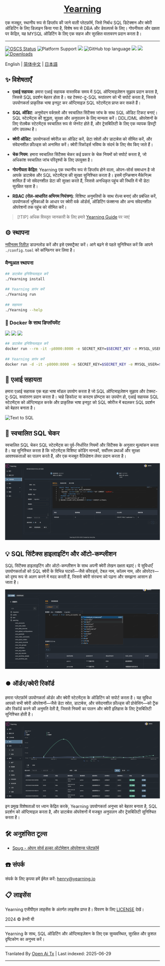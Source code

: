 <div align="center">

<h1 style="border-bottom: none">
    <b><a href="https://next.yearning.io">Yearning</a></b><br />
</h1>
</div>

एक मजबूत, स्थानीय रूप से डिप्लॉय की जाने वाली प्लेटफ़ॉर्म, जिसे निर्बाध SQL डिटेक्शन और क्वेरी ऑडिटिंग के लिए डिज़ाइन किया गया है, विशेष रूप से DBA और डेवलपर्स के लिए। गोपनीयता और दक्षता पर केंद्रित, यह MYSQL ऑडिटिंग के लिए एक सहज और सुरक्षित वातावरण प्रदान करता है।

---
[![OSCS Status](https://www.oscs1024.com/platform/badge/cookieY/Yearning.svg?size=small)](https://www.murphysec.com/dr/nDuoncnUbuFMdrZsh7)
![Platform Support](https://img.shields.io/badge/-x86_x64%20ARM%20Supports%20%E2%86%92-rgb(84,56,255)?style=flat-square&logoColor=white&logo=linux)
[![][github-license-shield]][github-license-link]
![GitHub top language](https://img.shields.io/github/languages/top/cookieY/Yearning?color=369eff&label=golang&labelColor=black&logo=golang&logoColor=white&style=flat-square)
[![][github-forks-shield]][github-forks-link]
[![][github-stars-shield]][github-stars-link]
[![Downloads](https://img.shields.io/github/downloads/cookieY/Yearning/total?labelColor=black&logo=download&logoColor=white&style=flat-square)](https://github.com/cookieY/Yearning/releases/latest)

English | [简体中文](https://raw.githubusercontent.com/cookieY/Yearning/next/README.zh-CN.md) | [日本語](https://raw.githubusercontent.com/cookieY/Yearning/next/README.ja-JP.md)

## ✨ विशेषताएँ

- **एआई सहायक**: हमारा एआई सहायक वास्तविक समय में SQL ऑप्टिमाइज़ेशन सुझाव प्रदान करता है, जिससे SQL प्रदर्शन बेहतर होता है। यह टेक्स्ट-टू-SQL रूपांतरण को भी सपोर्ट करता है, जिससे उपयोगकर्ता प्राकृतिक भाषा इनपुट कर ऑप्टिमाइज़ SQL स्टेटमेंट्स प्राप्त कर सकते हैं।
  
- **SQL ऑडिट**: अनुमोदन वर्कफ़्लो और स्वचालित सिंटैक्स जांच के साथ SQL ऑडिट टिकट बनाएं। SQL स्टेटमेंट्स की शुद्धता, सुरक्षा और अनुपालन के लिए मान्यता करें। DDL/DML ऑपरेशनों के लिए रोलबैक स्टेटमेंट्स स्वचालित रूप से जेनरेट होते हैं, और ट्रेसबिलिटी के लिए एक व्यापक हिस्ट्री लॉग उपलब्ध है।

- **क्वेरी ऑडिट**: उपयोगकर्ता क्वेरीज़ का ऑडिट करें, डेटा स्रोतों और डाटाबेस को सीमित करें, और संवेदनशील फ़ील्ड्स को अनामित करें। क्वेरी रिकॉर्ड्स भविष्य के संदर्भ के लिए सेव किए जाते हैं।

- **चेक नियम**: हमारा स्वचालित सिंटैक्स चेकर कई प्रकार के चेक नियमों को सपोर्ट करता है, जो अधिकांश स्वचालित जांच परिदृश्यों के लिए उपयुक्त है।

- **गोपनीयता केंद्रित**: Yearning एक स्थानीय रूप से डिप्लॉय होने वाला, ओपन-सोर्स समाधान है जो आपके डाटाबेस और SQL स्टेटमेंट्स की सुरक्षा सुनिश्चित करता है। इसमें एन्क्रिप्शन मैकेनिज़्म शामिल हैं जो संवेदनशील डेटा की सुरक्षा करते हैं, जिससे अनधिकृत पहुंच की स्थिति में भी डेटा सुरक्षित रहता है।

- **RBAC (रोल-आधारित अभिगम नियंत्रण)**: विशिष्ट अनुमतियों के साथ रोल्स बनाएं और प्रबंधित करें, उपयोगकर्ता भूमिकाओं के आधार पर क्वेरी वर्क ऑर्डर्स, ऑडिटिंग फंक्शन्स और अन्य संवेदनशील ऑपरेशनों तक पहुंच को सीमित करें।

> \[!TIP]
> अधिक विस्तृत जानकारी के लिए हमारे [Yearning Guide](https://next.yearning.io) पर जाएं

## ⚙️ स्थापना

[नवीनतम रिलीज़](https://github.com/cookieY/Yearning/releases/latest) डाउनलोड करें और इसे एक्सट्रैक्ट करें। आगे बढ़ने से पहले सुनिश्चित करें कि आपने `./config.toml` को कॉन्फ़िगर कर लिया है।

### मैन्युअल स्थापना

```bash
## डाटाबेस इनिशियलाइज़ करें
./Yearning install

## Yearning प्रारंभ करें
./Yearning run

## सहायता
./Yearning --help
```

### 🚀 Docker के साथ डिप्लॉयमेंट
[![][docker-release-shield]][docker-release-link]
[![][docker-size-shield]][docker-size-link]
[![][docker-pulls-shield]][docker-pulls-link]
```bash
## डाटाबेस इनिशियलाइज़ करें
docker run --rm -it -p8000:8000 -e SECRET_KEY=$SECRET_KEY -e MYSQL_USER=$MYSQL_USER -e MYSQL_ADDR=$MYSQL_ADDR -e MYSQL_PASSWORD=$MYSQL_PASSWORD -e MYSQL_DB=$Yearning_DB -e Y_LANG=zh_CN yeelabs/yearning "/opt/Yearning install"

## Yearning प्रारंभ करें
docker run -d -it -p8000:8000 -e SECRET_KEY=$SECRET_KEY -e MYSQL_USER=$MYSQL_USER -e MYSQL_ADDR=$MYSQL_ADDR -e MYSQL_PASSWORD=$MYSQL_PASSWORD -e MYSQL_DB=$Yearning_DB -e Y_LANG=zh_CN yeelabs/yearning
```
## 🤖 एआई सहायता

हमारा एआई सहायक एक बड़ा भाषा मॉडल उपयोग करता है जो SQL ऑप्टिमाइज़ेशन सुझाव और टेक्स्ट-टू-SQL रूपांतरण प्रदान करता है। चाहे डिफॉल्ट या कस्टम प्रॉम्प्ट्स का उपयोग हो, एआई सहायक SQL स्टेटमेंट्स को ऑप्टिमाइज़ करके और प्राकृतिक भाषा इनपुट को SQL क्वेरीज में बदलकर SQL प्रदर्शन को बेहतर बनाता है।

![Text to SQL](https://raw.githubusercontent.com/cookieY/Yearning/next/img/text2sql.jpg)

## 🔖 स्वचालित SQL चेकर

स्वचालित SQL चेकर SQL स्टेटमेंट्स का पूर्व-निर्धारित नियमों और सिंटैक्स के अनुसार मूल्यांकन करता है। यह सुनिश्चित करता है कि स्टेटमेंट्स विशिष्ट कोडिंग मानकों, सर्वोत्तम प्रथाओं और सुरक्षा आवश्यकताओं का पालन करते हैं, और एक मजबूत वैलिडेशन लेयर प्रदान करता है।

![SQL Audit](https://raw.githubusercontent.com/cookieY/Yearning/next/img/audit.png)

## 💡 SQL सिंटैक्स हाइलाइटिंग और ऑटो-कम्प्लीशन

SQL सिंटैक्स हाइलाइटिंग और ऑटो-कम्प्लीशन के साथ अपनी क्वेरी लेखन दक्षता बढ़ाएं। ये सुविधाएँ उपयोगकर्ताओं को SQL क्वेरी के विभिन्न घटकों—जैसे कीवर्ड्स, टेबल नाम, कॉलम नाम, और ऑपरेटर—को दृश्य रूप से अलग करने में मदद करती हैं, जिससे क्वेरी संरचना को पढ़ना और समझना आसान हो जाता है।

![SQL Query](https://raw.githubusercontent.com/cookieY/Yearning/next/img/query.png)

## ⏺️ ऑर्डर/क्वेरी रिकॉर्ड

हमारा प्लेटफ़ॉर्म उपयोगकर्ता ऑर्डर और क्वेरी स्टेटमेंट्स के ऑडिटिंग को सपोर्ट करता है। यह सुविधा आपको सभी क्वेरी ऑपरेशनों—जैसे डेटा स्रोत, डाटाबेस, और संवेदनशील फ़ील्ड्स की प्रोसेसिंग—को ट्रैक और रिकॉर्ड करने की अनुमति देती है, जिससे नियमों का पालन और क्वेरी इतिहास के लिए ट्रेसबिलिटी सुनिश्चित होती है।

![Order/Query Record](https://raw.githubusercontent.com/cookieY/Yearning/next/img/record.png)

इन प्रमुख विशेषताओं पर ध्यान केंद्रित करके, Yearning उपयोगकर्ता अनुभव को बेहतर बनाता है, SQL प्रदर्शन को ऑप्टिमाइज़ करता है, और डाटाबेस ऑपरेशनों में मजबूत अनुपालन और ट्रेसबिलिटी सुनिश्चित करता है।

## 🛠️ अनुशंसित टूल्स

- [Spug - ओपन सोर्स हल्का ऑटोमेशन ऑपरेशन्स प्लेटफ़ॉर्म](https://github.com/openspug/spug)

## ☎️ संपर्क

संपर्क के लिए कृपया हमें ईमेल करें: henry@yearning.io
## 📋 लाइसेंस

Yearning एजीपीएल लाइसेंस के अंतर्गत लाइसेंस प्राप्त है। विवरण के लिए [LICENSE](LICENSE) देखें।

2024 © हेनरी यी

---

Yearning के साथ, SQL ऑडिटिंग और ऑप्टिमाइज़ेशन के लिए एक सुव्यवस्थित, सुरक्षित और कुशल दृष्टिकोण का अनुभव करें।


[docker-pulls-link]: https://hub.docker.com/r/yeelabs/yearning
[docker-pulls-shield]: https://img.shields.io/docker/pulls/yeelabs/yearning?color=45cc11&labelColor=black&style=flat-square
[docker-release-link]: https://hub.docker.com/r/yeelabs/yearning
[docker-release-shield]: https://img.shields.io/docker/v/yeelabs/yearning?color=369eff&label=docker&labelColor=black&logo=docker&logoColor=white&style=flat-square
[docker-size-link]: https://hub.docker.com/r/yeelabs/yearning
[docker-size-shield]: https://img.shields.io/docker/image-size/yeelabs/yearning?color=369eff&labelColor=black&style=flat-square
[github-forks-shield]: https://img.shields.io/github/forks/cookieY/Yearning?color=8ae8ff&labelColor=black&style=flat-square
[github-forks-link]: https://github.com/cookieY/Yearning/network/members
[github-stars-link]: https://github.com/cookieY/Yearning/network/stargazers
[github-stars-shield]: https://img.shields.io/github/stars/cookieY/Yearning?color=ffcb47&labelColor=black&style=flat-square
[github-license-link]: https://github.com/cookieY/Yearning/blob/main/LICENSE
[github-license-shield]: https://img.shields.io/badge/AGPL%203.0-white?labelColor=black&style=flat-square



---


Tranlated By [Open Ai Tx](https://github.com/OpenAiTx/OpenAiTx) | Last indexed: 2025-06-29


---